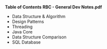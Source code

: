 **Table of Contents**
__RBC - General Dev Notes.pdf__

* Data Structure & Algorithm
* Design Patterns
* Threading
* Java Core
* Data Structure Comparison
* SQL Database
